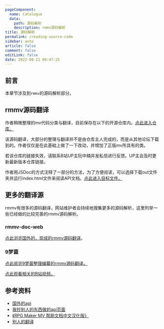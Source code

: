 ```yaml
---
pageComponent: 
  name: Catalogue
  data: 
    path: 源码解析
    description: rmmv源码解析
title: 源码解析
permalink: /reading-source-code
sidebar: auto
article: false
comment: false
editLink: false
date: 2022-08-21 00:47:25
---
```




## 前言
本章节涉及到`rmmv`的源码解析部分。



## rmmv源码翻译

作者稍微整理的mv代码分类与翻译，目前保存在以下的开源仓库内。[点此进入仓库。](https://gitee.com/HechiCollegeComputerAssociation/RPGMV_project)

该源码翻译，大部分的整理与翻译并不是由仓库主人完成的，而是从其他论坛下载到的。作者仅仅是在此基础上做了一下改动，并增加了正版mv所具有的类。

若该仓库的链接失效，请联系B站UP主阮中楠并发私信进行反馈。UP主会及时更新最新版本仓库链接。


作者用JSDoc的方式注释了一部分的方法，为了方便阅读，可以选择下载out文件夹并运行index.html文件来阅读API文档。[点此进入目标文件。](https://gitee.com/HechiCollegeComputerAssociation/RPGMV_project/blob/master/out/index.html)






## 更多的翻译源
rmmv有很多的源码翻译，网站维护者会持续地搜集更多的源码解析，这里列举一些已经做的比较完善的rmmv源码解析。

### rmmv-doc-web
[点此浏览国外的，现成的rmmv源码翻译](https://kinoar.github.io/rmmv-doc-web/globals.html)。

### 9梦菌
[点此阅览9梦菌整理编纂的rmmv源码翻译。](https://gitee.com/jiumengjun/rmmv)

[点此观看相关的B站视频。](https://www.bilibili.com/video/BV1dJ41117Tp)


## 参考资料

- [国外的api](https://kinoar.github.io/rmmv-doc-web/globals.html)
- [我抄别人的东西做的api页面](https://hechicollegecomputerassociation.gitee.io/rmmv-api/)
- [《RPG Maker MV 帮助文档中文汉化版》](http://miaowm5.github.io/RMMV-F1/)
- [别人的翻译](https://gitee.com/jiumengjun/rmmv)
